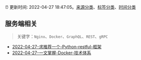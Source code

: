 :alarm_clock: 更新时间: 2022-04-27 18:47:05。[来源分类](../README.md)、[标签分类](../TAGS.md)、[时间分类](../TIMELINE.md)

## 服务端相关


> 关键字：`Nginx`、`Docker`、`GraphQL`、`REST`、`gRPC`



- [2022-04-27-求推荐一个-Python-restful-框架](https://www.v2ex.com/t/849660) 
- [2022-04-27-一文掌握-Docker-技术体系](https://toutiao.io/k/fj3ag78) 
